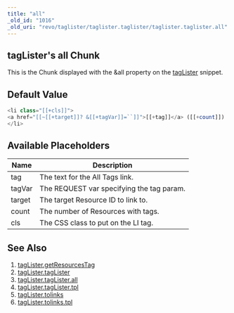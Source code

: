 ```yaml
---
title: "all"
_old_id: "1016"
_old_uri: "revo/taglister/taglister.taglister/taglister.taglister.all"
---
```


## tagLister's all Chunk

This is the Chunk displayed with the &all property on the [tagLister](/extras/revo/taglister/taglister.taglister "tagLister.tagLister") snippet.

## Default Value

``` php 
<li class="[[+cls]]">
<a href="[[~[[+target]]? &[[+tagVar]]=``]]">[[+tag]]</a> ([[+count]])
</li>
```

## Available Placeholders

| Name | Description |
|------|-------------|
| tag | The text for the All Tags link. |
| tagVar | The REQUEST var specifying the tag param. |
| target | The target Resource ID to link to. |
| count | The number of Resources with tags. |
| cls | The CSS class to put on the LI tag. |

## See Also

1. [tagLister.getResourcesTag](/extras/revo/taglister/taglister.getresourcestag)
2. [tagLister.tagLister](/extras/revo/taglister/taglister.taglister)
  1. [tagLister.tagLister.all](/extras/revo/taglister/taglister.taglister/taglister.taglister.all)
  2. [tagLister.tagLister.tpl](/extras/revo/taglister/taglister.taglister/taglister.taglister.tpl)
3. [tagLister.tolinks](/extras/revo/taglister/taglister.tolinks)
  1. [tagLister.tolinks.tpl](/extras/revo/taglister/taglister.tolinks/taglister.tolinks.tpl)